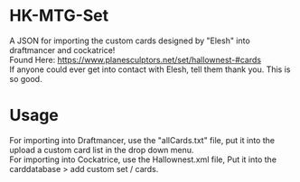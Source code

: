 # HK-MTG-Set
A JSON for importing the custom cards designed by "Elesh" into draftmancer and cockatrice!  
Found Here: https://www.planesculptors.net/set/hallownest-#cards  
If anyone could ever get into contact with Elesh, tell them thank you. This is so good.  

# Usage 
For importing into Draftmancer, use the "allCards.txt" file, put it into the upload a custom card list in the drop down menu.  
For importing into Cockatrice, use the Hallownest.xml file, Put it into the carddatabase > add custom set / cards.  

